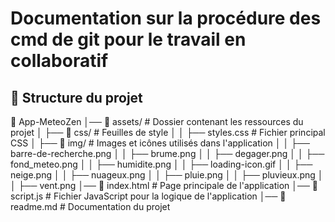 # Documentation sur la procédure des cmd de git pour le travail en collaboratif

## 📁 Structure du projet

📁 App-MeteoZen
│── 📂 assets/              # Dossier contenant les ressources du projet
│   ├── 📂 css/             # Feuilles de style
│   │   ├── styles.css      # Fichier principal CSS
│   ├── 📂 img/             # Images et icônes utilisés dans l'application
│   │   ├── barre-de-recherche.png
│   │   ├── brume.png
│   │   ├── degager.png
│   │   ├── fond_meteo.png
│   │   ├── humidite.png
│   │   ├── loading-icon.gif
│   │   ├── neige.png
│   │   ├── nuageux.png
│   │   ├── pluie.png
│   │   ├── pluvieux.png
│   │   ├── vent.png
│── 📜 index.html           # Page principale de l'application
│── 📜 script.js            # Fichier JavaScript pour la logique de l'application
│── 📜 readme.md            # Documentation du projet
